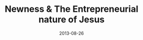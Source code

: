 ---
layout: music 
title: "Newness & The Entrepreneurial nature of Jesus"
series: "Go Forth"
date: 2013-08-26 
description: "Brian Tome talks about why frontiers are important."
audio: "http://www.crossroads.net/players/media/hq/go-forth-01.mp3"
audio-duration: "38:19"
src: "http://www.crossroads.net/players/media/series/190x110_GoForth.jpg"
---